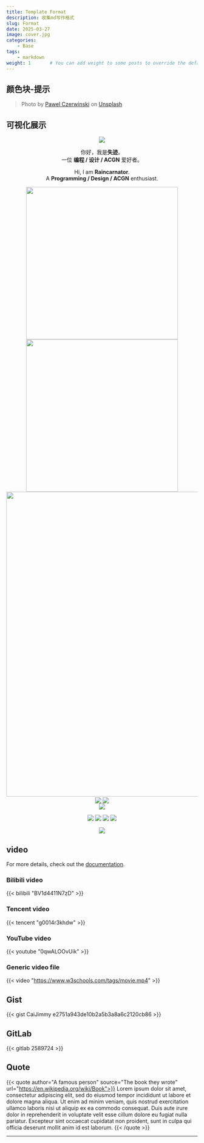 ```yaml
---
title: Template Format
description: 收集md写作格式
slug: Format
date: 2025-03-27 
image: cover.jpg
categories:
    - Base
tags:
    - markdown
weight: 1       # You can add weight to some posts to override the default sorting (date descending)
---
```


## 颜色块-提示

> Photo by [Pawel Czerwinski](https://unsplash.com/@pawel_czerwinski) on [Unsplash](https://unsplash.com/)

## 可视化展示

<!-- https://github.com/kyechan99/capsule-render -->
<p align="center">
  <img src="https://capsule-render.vercel.app/api?type=waving&height=300&color=timeGradient&text=Raincarnator&desc=Programming%20/%20Design%20/%20ACGN&descAlignY=54&fontAlignY=40&fontSize=80&descAlign=62&animation=fadeIn" />
</p>

<p align="center">
  <p align="center">你好，我是<b>失迹</b>。<br/>一位 <b>编程 / 设计 / ACGN</b> 爱好者。</p>
  <p align="center">Hi, I am <b>Raincarnator</b>.<br/>A <b>Programming / Design / ACGN</b> enthusiast.</p>
</p>

<p align="center">
  <!-- https://github.com/anuraghazra/github-readme-stats -->
  <img align="center" width="400" src="https://github-readme-stats.vercel.app/api?username=Raincarnator&theme=transparent&show_icons=true&hide_border=true&rank_icon=github" />
  <!-- https://github.com/DenverCoder1/github-readme-streak-stats -->
  <img align="center" width="400" src="https://streak-stats.demolab.com?user=Raincarnator&theme=transparent&date_format=%5BY.%5Dn.j&hide_border=true" />
  <br/>
  <!-- https://github.com/Ashutosh00710/github-readme-activity-graph -->
  <img width="800" src="https://github-readme-activity-graph.vercel.app/graph?username=Raincarnator&theme=github-compact&hide_border=true&area=true" />
  <br/>
  <!-- https://github.com/anuraghazra/github-readme-stats -->
  <img align="center" src="https://github-readme-stats.vercel.app/api/wakatime?username=ArauKaede&theme=transparent&hide_border=true&layout=compact&langs_count=22" />
  <!-- https://github.com/anuraghazra/github-readme-stats -->
  <img align="center" src="https://github-readme-stats.vercel.app/api/top-langs/?username=Raincarnator&theme=transparent&hide_border=true&layout=donut-vertical&langs_count=6" />
  <br/>
  <!-- https://github.com/tandpfun/skill-icons -->
  <img align="center" src="https://skillicons.dev/icons?i=cpp,kotlin,html,css,js,ts,java,md,latex,windows,vscode,androidstudio,ps,azure,netlify,cloudflare,github,git,npm,materialui&theme=light&perline=10" />
</p>

<!-- https://github.com/badges/shields -->
<p align="center">
  <a href="https://wakatime.com/@ArauKaede"><img src="https://wakatime.com/badge/user/9b029946-d3d7-4021-993b-1ee294b8297a.svg" ></a>
  <img src="https://komarev.com/ghpvc/?username=Raincarnator&abbreviated=true"/>
  <img src="https://img.shields.io/github/stars/Raincarnator?style=flat&logoColor=%231677ff&labelColor=rgb(89, 89, 89)&color=rgb(3, 126, 187)"/>
  <img src="https://img.shields.io/github/followers/Raincarnator?style=flat&logoColor=%231677ff&labelColor=rgb(89, 89, 89)&color=rgb(3, 126, 187)"/>
</p>

<!-- https://github.com/kyechan99/capsule-render -->
<p align="center">
  <img src="https://capsule-render.vercel.app/api?type=waving&height=300&color=timeGradient&text=Flowers%20will%20bloom%20in%20the%20world,%20and%20magnificent%20and%20immortal%20things%20will%20follow.&desc=Reincarnatey%20Network%20Co.,%20Ltd&descAlignY=93&fontAlignY=60&fontSize=20&descAlign=50&animation=fadeIn&descSize=15&section=footer&fontAlign=50" />
</p>

## video

For more details, check out the [documentation](https://stack.jimmycai.com/writing/shortcodes).

### Bilibili video

{{< bilibili "BV1d4411N7zD" >}}

### Tencent video

{{< tencent "g0014r3khdw" >}}

### YouTube video

{{< youtube "0qwALOOvUik" >}}

### Generic video file

{{< video "https://www.w3schools.com/tags/movie.mp4" >}}

## Gist

{{< gist CaiJimmy e2751a943de10b2a5b3a8a6c2120cb86 >}}

## GitLab

{{< gitlab 2589724 >}}

## Quote

{{< quote author="A famous person" source="The book they wrote" url="https://en.wikipedia.org/wiki/Book">}}
Lorem ipsum dolor sit amet, consectetur adipiscing elit, sed do eiusmod tempor incididunt ut labore et dolore magna aliqua. Ut enim ad minim veniam, quis nostrud exercitation ullamco laboris nisi ut aliquip ex ea commodo consequat. Duis aute irure dolor in reprehenderit in voluptate velit esse cillum dolore eu fugiat nulla pariatur. Excepteur sint occaecat cupidatat non proident, sunt in culpa qui officia deserunt mollit anim id est laborum.
{{< /quote >}}

-----
